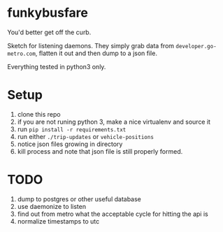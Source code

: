 # funkybusfare
You'd better get off the curb.

Sketch for listening daemons. They simply grab data from ```developer.go-metro.com```, flatten it out and then dump to a json file.

Everything tested in python3 only.

# Setup
1. clone this repo
1. if you are not runing python 3, make a nice virtualenv and source it
1. run ```pip install -r requirements.txt```
1. run either ```./trip-updates``` or ```vehicle-positions```
1. notice json files growing in directory
1. kill process and note that json file is still properly formed.

# TODO
1. dump to postgres or other useful database
1. use daemonize to listen
1. find out from metro what the acceptable cycle for hitting the api is
1. normalize timestamps to utc
